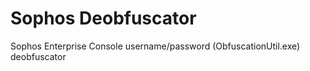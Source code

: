 # Sophos Deobfuscator
Sophos Enterprise Console username/password (ObfuscationUtil.exe) deobfuscator

